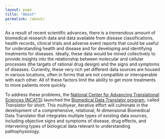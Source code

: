 ```yaml
---
layout: page
title: "About"
permalink: /about/
---
```


As a result of recent scientific advances, there is a tremendous  amount of biomedical research data and data available from disease  classifications, health records, clinical trials and adverse event  reports that could be useful for understanding health and disease and  for developing and identifying treatments for diseases. Ideally, these  data would be mined collectively to provide insights into the  relationship between molecular and cellular processes (the targets of  rational drug design) and the signs and symptoms of diseases. Currently, these very rich yet different data sources are housed in various  locations, often in forms that are not compatible or interoperable with  each other. All of these factors limit the ability to get more  treatments to more patients more quickly.

To address these problems, the [National Center for Advancing Translational Sciences (NCATS)](https://ncats.nih.gov) launched the [Biomedical Data  Translator program](https://ncats.nih.gov/translator), called *Translator* for short. This multiyear,  iterative effort will culminate in the development of a comprehensive,  relational, N-dimensional Biomedical Data Translator that integrates  multiple types of existing data sources, including objective signs and  symptoms of disease, drug effects, and intervening types of biological  data relevant to understanding pathophysiology.